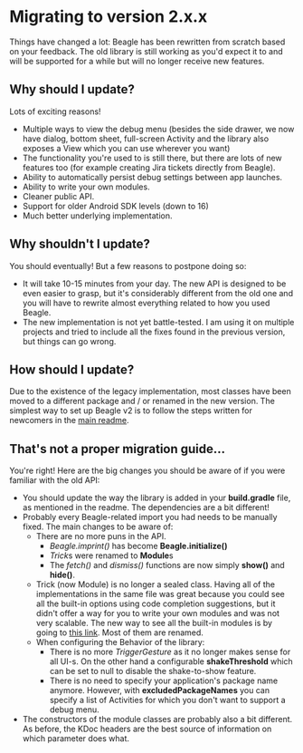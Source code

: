 # Migrating to version 2.x.x
Things have changed a lot: Beagle has been rewritten from scratch based on your feedback. The old library is still working as you'd expect it to and will be supported for a while but will no longer receive new features. 

## Why should I update?
Lots of exciting reasons!
* Multiple ways to view the debug menu (besides the side drawer, we now have dialog, bottom sheet, full-screen Activity and the library also exposes a View which you can use wherever you want)
* The functionality you're used to is still there, but there are lots of new features too (for example creating Jira tickets directly from Beagle).
* Ability to automatically persist debug settings between app launches.
* Ability to write your own modules.
* Cleaner public API.
* Support for older Android SDK levels (down to 16)
* Much better underlying implementation.

## Why shouldn't I update?
You should eventually! But a few reasons to postpone doing so:
* It will take 10-15 minutes from your day. The new API is designed to be even easier to grasp, but it's considerably different from the old one and you will have to rewrite almost everything related to how you used Beagle.
* The new implementation is not yet battle-tested. I am using it on multiple projects and tried to include all the fixes found in the previous version, but things can go wrong.

## How should I update?
Due to the existence of the legacy implementation, most classes have been moved to a different package and / or renamed in the new version. The simplest way to set up Beagle v2 is to follow the steps written for newcomers in the [main readme](https://github.com/pandulapeter/beagle/blob/master/README.md).

## That's not a proper migration guide...
You're right! Here are the big changes you should be aware of if you were familiar with the old API:
* You should update the way the library is added in your **build.gradle** file, as mentioned in the readme. The dependencies are a bit different!
* Probably every Beagle-related import you had needs to be manually fixed. The main changes to be aware of:
    * There are no more puns in the API.
        * *Beagle.imprint()* has become **Beagle.initialize()**
        * *Trick*s were renamed to **Module**s
        * The *fetch()* and *dismiss()* functions are now simply **show()** and **hide()**. 
    * Trick (now Module) is no longer a sealed class. Having all of the implementations in the same file was great because you could see all the built-in options using code completion suggestions, but it didn't offer a way for you to write your own modules and was not very scalable. The new way to see all the built-in modules is by going to [this link](https://github.com/pandulapeter/beagle/blob/master/common/src/main/java/com/pandulapeter/beagle/modules/). Most of them are renamed.
    * When configuring the Behavior of the library:
        * There is no more *TriggerGesture* as it no longer makes sense for all UI-s. On the other hand a configurable **shakeThreshold** which can be set to null to disable the shake-to-show feature.
        * There is no need to specify your application's package name anymore. However, with **excludedPackageNames** you can specify a list of Activities for which you don't want to support a debug menu. 
* The constructors of the module classes are probably also a bit different. As before, the KDoc headers are the best source of information on which parameter does what.